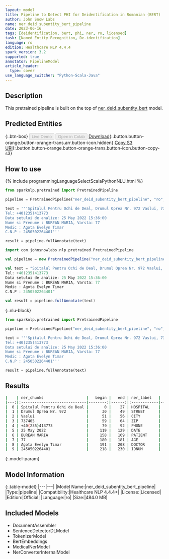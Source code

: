 ```yaml
---
layout: model
title: Pipeline to Detect PHI for Deidentification in Romanian (BERT)
author: John Snow Labs
name: ner_deid_subentity_bert_pipeline
date: 2023-06-16
tags: [deidentification, bert, phi, ner, ro, licensed]
task: [Named Entity Recognition, De-identification]
language: ro
edition: Healthcare NLP 4.4.4
spark_version: 3.2
supported: true
annotator: PipelineModel
article_header:
  type: cover
use_language_switcher: "Python-Scala-Java"
---
```


## Description

This pretrained pipeline is built on the top of [ner_deid_subentity_bert](https://nlp.johnsnowlabs.com/2022/06/27/ner_deid_subentity_bert_ro_3_0.html) model.

## Predicted Entities



{:.btn-box}
<button class="button button-orange" disabled>Live Demo</button>
<button class="button button-orange" disabled>Open in Colab</button>
[Download](https://s3.amazonaws.com/auxdata.johnsnowlabs.com/clinical/models/ner_deid_subentity_bert_pipeline_ro_4.4.4_3.2_1686958752643.zip){:.button.button-orange.button-orange-trans.arr.button-icon.hidden}
[Copy S3 URI](s3://auxdata.johnsnowlabs.com/clinical/models/ner_deid_subentity_bert_pipeline_ro_4.4.4_3.2_1686958752643.zip){:.button.button-orange.button-orange-trans.button-icon.button-copy-s3}

## How to use



<div class="tabs-box" markdown="1">
{% include programmingLanguageSelectScalaPythonNLU.html %}

```python
from sparknlp.pretrained import PretrainedPipeline

pipeline = PretrainedPipeline("ner_deid_subentity_bert_pipeline", "ro", "clinical/models")

text = '''Spitalul Pentru Ochi de Deal, Drumul Oprea Nr. 972 Vaslui, 737405 România
Tel: +40(235)413773
Data setului de analize: 25 May 2022 15:36:00
Nume si Prenume : BUREAN MARIA, Varsta: 77
Medic : Agota Evelyn Tımar
C.N.P : 2450502264401'''

result = pipeline.fullAnnotate(text)
```
```scala
import com.johnsnowlabs.nlp.pretrained.PretrainedPipeline

val pipeline = new PretrainedPipeline("ner_deid_subentity_bert_pipeline", "ro", "clinical/models")

val text = "Spitalul Pentru Ochi de Deal, Drumul Oprea Nr. 972 Vaslui, 737405 România
Tel: +40(235)413773
Data setului de analize: 25 May 2022 15:36:00
Nume si Prenume : BUREAN MARIA, Varsta: 77
Medic : Agota Evelyn Tımar
C.N.P : 2450502264401"

val result = pipeline.fullAnnotate(text)
```

{:.nlu-block}
```python
from sparknlp.pretrained import PretrainedPipeline

pipeline = PretrainedPipeline("ner_deid_subentity_bert_pipeline", "ro", "clinical/models")

text = '''Spitalul Pentru Ochi de Deal, Drumul Oprea Nr. 972 Vaslui, 737405 România
Tel: +40(235)413773
Data setului de analize: 25 May 2022 15:36:00
Nume si Prenume : BUREAN MARIA, Varsta: 77
Medic : Agota Evelyn Tımar
C.N.P : 2450502264401'''

result = pipeline.fullAnnotate(text)
```
</div>

## Results

```bash
|    | ner_chunks                   |   begin |   end | ner_label   |   confidence |
|---:|:-----------------------------|--------:|------:|:------------|-------------:|
|  0 | Spitalul Pentru Ochi de Deal |       0 |    27 | HOSPITAL    |     0.84306  |
|  1 | Drumul Oprea Nr. 972         |      30 |    49 | STREET      |     0.99784  |
|  2 | Vaslui                       |      51 |    56 | CITY        |     0.9896   |
|  3 | 737405                       |      59 |    64 | ZIP         |     1        |
|  4 | +40(235)413773               |      79 |    92 | PHONE       |     1        |
|  5 | 25 May 2022                  |     119 |   129 | DATE        |     1        |
|  6 | BUREAN MARIA                 |     158 |   169 | PATIENT     |     0.7259   |
|  7 | 77                           |     180 |   181 | AGE         |     1        |
|  8 | Agota Evelyn Tımar           |     191 |   208 | DOCTOR      |     0.803667 |
|  9 | 2450502264401                |     218 |   230 | IDNUM       |     0.9995   |
```

{:.model-param}
## Model Information

{:.table-model}
|---|---|
|Model Name:|ner_deid_subentity_bert_pipeline|
|Type:|pipeline|
|Compatibility:|Healthcare NLP 4.4.4+|
|License:|Licensed|
|Edition:|Official|
|Language:|ro|
|Size:|484.0 MB|

## Included Models

- DocumentAssembler
- SentenceDetectorDLModel
- TokenizerModel
- BertEmbeddings
- MedicalNerModel
- NerConverterInternalModel